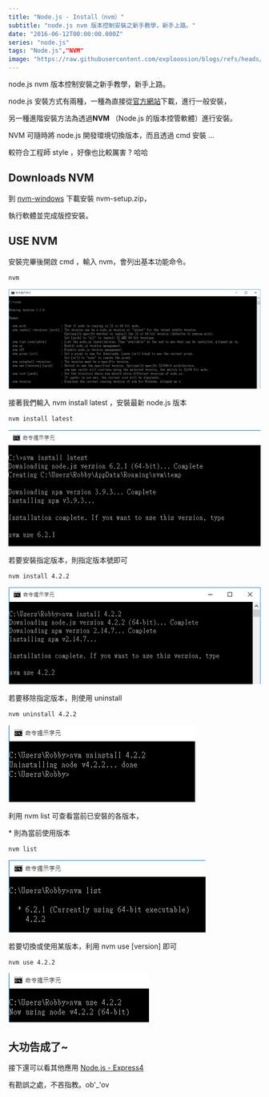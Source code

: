 ```yaml
---
title: "Node.js - Install（nvm）"
subtitle: "node.js nvm 版本控制安裝之新手教學，新手上路。"
date: "2016-06-12T00:00:00.000Z"
series: "node.js"
tags: "Node.js","NVM"
image: "https://raw.githubusercontent.com/explooosion/blogs/refs/heads/main/docs/images/2016-06-12_Node.js%20-%20Install%EF%BC%88nvm%EF%BC%89/banner/1465700322_33006.png"
--- 
```


node.js nvm 版本控制安裝之新手教學，新手上路。

node.js 安裝方式有兩種，一種為直接從[官方網站](https://nodejs.org/en/)下載，進行一般安裝，

另一種進階安裝方法為透過**NVM** （Node.js 的版本控管軟體）進行安裝。

NVM 可隨時將 node.js 開發環境切換版本，而且透過 cmd 安裝 ...

較符合工程師 style ，好像也比較厲害 ? 哈哈

Downloads NVM
-------------

到 [nvm-windows](https://github.com/coreybutler/nvm-windows/releases) 下載安裝 nvm-setup.zip，

執行軟體並完成版控安裝。

USE NVM
-------

安裝完畢後開啟 cmd ，輸入 nvm，會列出基本功能命令。

```bash
nvm
```

[![1465700322_33006.png](https://raw.githubusercontent.com/explooosion/blogs/refs/heads/main/docs/images/2016-06-12_Node.js%20-%20Install%EF%BC%88nvm%EF%BC%89/1465700322_33006.png)](https://dotblogsfile.blob.core.windows.net/user/incredible/a41e3f3d-3389-4319-be67-126dc921e9b5/1465700322_33006.png)

接著我們輸入 nvm install latest ，安裝最新 node.js 版本

```bash
nvm install latest
```

[![1465700418_56618.png](https://raw.githubusercontent.com/explooosion/blogs/refs/heads/main/docs/images/2016-06-12_Node.js%20-%20Install%EF%BC%88nvm%EF%BC%89/1465700418_56618.png)](https://dotblogsfile.blob.core.windows.net/user/incredible/a41e3f3d-3389-4319-be67-126dc921e9b5/1465700418_56618.png)

若要安裝指定版本，則指定版本號即可

```bash
nvm install 4.2.2
```

[![1465701199_76368.png](https://raw.githubusercontent.com/explooosion/blogs/refs/heads/main/docs/images/2016-06-12_Node.js%20-%20Install%EF%BC%88nvm%EF%BC%89/1465701199_76368.png)](https://dotblogsfile.blob.core.windows.net/user/incredible/a41e3f3d-3389-4319-be67-126dc921e9b5/1465701199_76368.png)

若要移除指定版本，則使用 uninstall

```bash
nvm uninstall 4.2.2
```

![1465701265_29208.png](https://raw.githubusercontent.com/explooosion/blogs/refs/heads/main/docs/images/2016-06-12_Node.js%20-%20Install%EF%BC%88nvm%EF%BC%89/1465701265_29208.png)

利用 nvm list 可查看當前已安裝的各版本，

\* 則為當前使用版本

```bash
nvm list
```

![1465701346_08576.png](https://raw.githubusercontent.com/explooosion/blogs/refs/heads/main/docs/images/2016-06-12_Node.js%20-%20Install%EF%BC%88nvm%EF%BC%89/1465701346_08576.png)

若要切換或使用某版本，利用 nvm use \[version\] 即可

```bash
nvm use 4.2.2
```

![1465701405_12053.png](https://raw.githubusercontent.com/explooosion/blogs/refs/heads/main/docs/images/2016-06-12_Node.js%20-%20Install%EF%BC%88nvm%EF%BC%89/1465701405_12053.png)

大功告成了~
------

接下還可以看其他應用 [Node.js - Express4](https://dotblogs.com.tw/explooosion/2016/06/11/213626)

有勘誤之處，不吝指教。ob'\_'ov